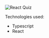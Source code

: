 ![React Quiz](https://callumilett.com/uploads/react-quiz.jpg)

Technologies used:

- Typescript
- React
